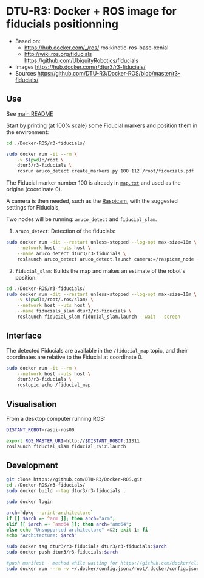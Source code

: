 # DTU-R3: Docker + ROS image for fiducials positionning
* Based on:
	* https://hub.docker.com/_/ros/ ros:kinetic-ros-base-xenial
	* http://wiki.ros.org/fiducials https://github.com/UbiquityRobotics/fiducials
* Images https://hub.docker.com/r/dtur3/r3-fiducials/
* Sources https://github.com/DTU-R3/Docker-ROS/blob/master/r3-fiducials/

## Use
See [main README](../README)

Start by printing (at 100% scale) some Fiducial markers and position them in the environment:

```sh
cd ./Docker-ROS/r3-fiducials/

sudo docker run -it --rm \
	-v $(pwd):/root \
	dtur3/r3-fiducials \
	rosrun aruco_detect create_markers.py 100 112 /root/fiducials.pdf
```

The Fiducial marker number 100 is already in [`map.txt`](./map.txt) and used as the origine (coordinate 0).

A camera is then needed, such as the [Raspicam](../r3-raspicam/), with the suggested settings for Fiducials,

Two nodes will be running: `aruco_detect` and `fiducial_slam`.

1) `aruco_detect`: Detection of the fiducials:

```sh
sudo docker run -dit --restart unless-stopped --log-opt max-size=10m \
	--network host --uts host \
	--name aruco_detect dtur3/r3-fiducials \
	roslaunch aruco_detect aruco_detect.launch camera:=/raspicam_node --wait --screen
```


2) `fiducial_slam`: Builds the map and makes an estimate of the robot's position:

```sh
cd ./Docker-ROS/r3-fiducials/
sudo docker run -dit --restart unless-stopped --log-opt max-size=10m \
	-v $(pwd):/root/.ros/slam/ \
	--network host --uts host \
	--name fiducials_slam dtur3/r3-fiducials \
	roslaunch fiducial_slam fiducial_slam.launch --wait --screen
```

## Interface

The detected Fiducials are available in the `/fiducial_map` topic,
and their coordinates are relative to the Fiducial at coordinate 0.

```sh
sudo docker run -it --rm \
	--network host --uts host \
	dtur3/r3-fiducials \
	rostopic echo /fiducial_map
```

## Visualisation

From a desktop computer running ROS:

```sh
DISTANT_ROBOT=raspi-ros00

export ROS_MASTER_URI=http://$DISTANT_ROBOT:11311
roslaunch fiducial_slam fiducial_rviz.launch
```

## Development

```bash
git clone https://github.com/DTU-R3/Docker-ROS.git
cd ./Docker-ROS/r3-fiducials/
sudo docker build --tag dtur3/r3-fiducials .

sudo docker login

arch=`dpkg --print-architecture`
if [[ $arch =~ ^arm ]]; then arch="arm";
elif [[ $arch =~ ^amd64 ]]; then arch="amd64";
else echo "Unsupported architecture" >&2; exit 1; fi
echo "Architecture: $arch"

sudo docker tag dtur3/r3-fiducials dtur3/r3-fiducials:$arch
sudo docker push dtur3/r3-fiducials:$arch

#push manifest - method while waiting for https://github.com/docker/cli/pull/138
sudo docker run --rm -v ~/.docker/config.json:/root/.docker/config.json -v $(pwd):/host weshigbee/manifest-tool push from-spec /host/manifest.yaml
```
